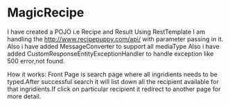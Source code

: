 # MagicRecipe
I have created a POJO i.e Recipe and Result
Using RestTemplate I am handling the http://www.recipepuppy.com/api/ with parameter passing in it.
Also i have added MessageConverter to support all mediaType
Also i have added CustomResponseEntityExceptionHandler to handle exception like 500 error,not found.

How it works:
Front Page is search page where all ingridients needs to be typed.After successful search it will list down all the recipient available for that ingridients.If click on particular recipient it redirect to another page for more detail.
